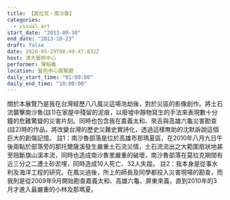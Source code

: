```yaml
---
title: 【莫拉克‧南沙魯】
categories:
  - visual_art
start_date: "2013-09-30"
end_date: "2013-10-23"
draft: false
date: 2020-05-20T08:49:47.832Z
host: 清大藝術中心
performer: 陳柏義
location: 藝術中心展覽廳
daily_start_time: "01:00:00"
daily_end_time: "10:00:00"
---
```


關於本展覽乃是我在台灣經歷八八風災這場浩劫後，對於災區的影像創作。將土石流襲擊南沙魯(註1)在家屋中殘留的泥痕，以廢墟中靜物寫生的手法來表現數十分鐘的危難驚聳的災害片刻。同時也包含我在嘉義太和、來吉與高雄六龜災害勘查(註2)時的作品，將改變台灣的歷史災難史實詩化，透過這樣無助的沈默訴說這個巨大的創傷記憶。 註1：南沙魯部落是位於高雄市那瑪夏區，在2010年八月九日午後兩點於部落旁的那托爾薩溪發生嚴重土石流災情，土石流流出之大範圍扇狀地甚至阻斷旗山溪本流，同時也造成南沙魯里嚴重的破壞，南沙魯部落在莫拉克期間有近三分之二遭土砂淤埋，同時造成10人死亡、32人失蹤。 註2：我本身是從事水利及海洋工程的研究。在風災過後，所上的師長及同學都投入災害現場的勘查，而我則是從2009年9月開始勘查嘉義太和、高雄六龜、屏東來義，直到2010年的3月才進入最嚴重的小林及那瑪夏。